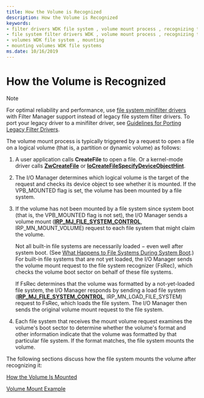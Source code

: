 ```yaml
---
title: How the Volume is Recognized
description: How the Volume is Recognized
keywords:
- filter drivers WDK file system , volume mount process , recognizing the volume
- file system filter drivers WDK , volume mount process , recognizing the volume
- volumes WDK file system , mounting
- mounting volumes WDK file systems
ms.date: 10/16/2019
---
```


# How the Volume is Recognized

> [!NOTE]
> For optimal reliability and performance, use [file system minifilter drivers](./filter-manager-concepts.md) with Filter Manager support instead of legacy file system filter drivers. To port your legacy driver to a minifilter driver, see [Guidelines for Porting Legacy Filter Drivers](guidelines-for-porting-legacy-filter-drivers.md).

The volume mount process is typically triggered by a request to open a file on a logical volume (that is, a partition or dynamic volume) as follows:

1. A user application calls **CreateFile** to open a file. Or a kernel-mode driver calls [**ZwCreateFile**](/windows-hardware/drivers/ddi/content/ntifs/nf-ntifs-ntcreatefile) or [**IoCreateFileSpecifyDeviceObjectHint**](/windows-hardware/drivers/ddi/content/ntddk/nf-ntddk-iocreatefilespecifydeviceobjecthint).

2. The I/O Manager determines which logical volume is the target of the request and checks its device object to see whether it is mounted. If the VPB_MOUNTED flag is set, the volume has been mounted by a file system.

3. If the volume has not been mounted by a file system since system boot (that is, the VPB_MOUNTED flag is not set), the I/O Manager sends a volume mount ([**IRP_MJ_FILE_SYSTEM_CONTROL**](./irp-mj-file-system-control.md), IRP_MN_MOUNT_VOLUME) request to each file system that might claim the volume.

   Not all built-in file systems are necessarily loaded − even well after system boot. (See [What Happens to File Systems During System Boot](what-happens-to-file-systems-during-system-boot.md).) For built-in file systems that are not yet loaded, the I/O Manager sends the volume mount request to the file system recognizer (FsRec), which checks the volume boot sector on behalf of these file systems.

   If FsRec determines that the volume was formatted by a not-yet-loaded file system, the I/O Manager responds by sending a load file system ([**IRP_MJ_FILE_SYSTEM_CONTROL**](./irp-mj-file-system-control.md), IRP_MN_LOAD_FILE_SYSTEM) request to FsRec, which loads the file system. The I/O Manager then sends the original volume mount request to the file system.

4. Each file system that receives the mount volume request examines the volume's boot sector to determine whether the volume's format and other information indicate that the volume was formatted by that particular file system. If the format matches, the file system mounts the volume.

The following sections discuss how the file system mounts the volume after recognizing it:

[How the Volume Is Mounted](how-the-volume-is-mounted.md)

[Volume Mount Example](volume-mount-example.md)
